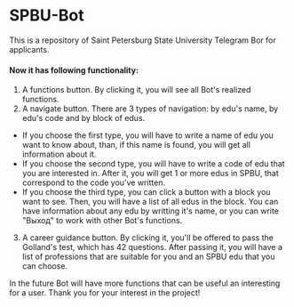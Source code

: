 # SPBU-Bot
This is a repository of Saint Petersburg State University Telegram Bor for applicants. 
#### Now it has following functionality:
1. A functions button. By clicking it, you will see all Bot's realized functions.
2. A navigate button. There are 3 types of navigation: by edu's name, by edu's code and by block of edus. 
- If you choose the first type, you will have to write a name of edu you want to know about, than, if this name is found, you will get all information about it. 
- If you choose the second type, you will have to write a code of edu that you are interested in. After it, you will get 1 or more edus in SPBU, that correspond to the code you've written.
- If you choose the third type, you can click a button with a block you want to see. Then, you will have a list of all edus in the block. You can have information about any edu by writting it's name, or you can write "Выход" to work with other Bot's functions.
3. A career guidance button. By clicking it, you'll be offered to pass the Golland's test, which has 42 questions. After passing it, you will have a list of professions that are suitable for you and an SPBU edu that you can choose.

In the future Bot will have more functions that can be useful an interesting for a user. Thank you for your interest in the project!

